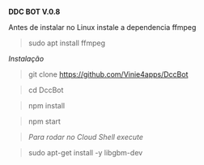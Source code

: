 **DDC BOT V.0.8**

Antes de instalar no Linux instale a dependencia ffmpeg
> sudo apt install ffmpeg

*Instalação*

> git clone https://github.com/Vinie4apps/DccBot

> cd DccBot

> npm install

> npm start

> *Para rodar no Cloud Shell execute*

> sudo apt-get install -y libgbm-dev
